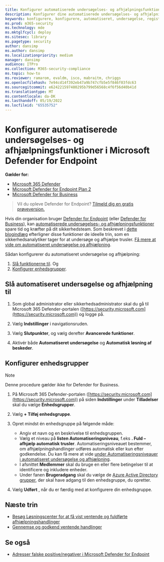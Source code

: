 ```yaml
---
title: Konfigurer automatiserede undersøgelses- og afhjælpningsfunktioner
description: Konfigurer dine automatiserede undersøgelses- og afhjælpningsfunktioner i Microsoft Defender for Endpoint.
keywords: konfigurere, konfigurere, automatiseret, undersøgelse, registrering, beskeder, afhjælpning, svar
ms.prod: m365-security
ms.technology: mde
ms.mktglfcycl: deploy
ms.sitesec: library
ms.pagetype: security
author: dansimp
ms.author: dansimp
ms.localizationpriority: medium
manager: dansimp
audience: ITPro
ms.collection: M365-security-compliance
ms.topic: how-to
ms.reviewer: ramarom, evaldm, isco, mabraitm, chriggs
ms.openlocfilehash: 7e94cd14f392eb47a9b747cfb5e5f846f03fdc63
ms.sourcegitcommit: e624221597480295b799d56568c4f6f56d40b41d
ms.translationtype: MT
ms.contentlocale: da-DK
ms.lasthandoff: 05/19/2022
ms.locfileid: "65535752"
---
```

# <a name="configure-automated-investigation-and-remediation-capabilities-in-microsoft-defender-for-endpoint"></a>Konfigurer automatiserede undersøgelses- og afhjælpningsfunktioner i Microsoft Defender for Endpoint

**Gælder for:**
- [Microsoft 365 Defender](https://go.microsoft.com/fwlink/?linkid=2118804)
- [Microsoft Defender for Endpoint Plan 2](https://go.microsoft.com/fwlink/p/?linkid=2154037)
- [Microsoft Defender for Business](../defender-business/mdb-overview.md)

> Vil du opleve Defender for Endpoint? [Tilmeld dig en gratis prøveversion.](https://signup.microsoft.com/create-account/signup?products=7f379fee-c4f9-4278-b0a1-e4c8c2fcdf7e&ru=https://aka.ms/MDEp2OpenTrial?ocid=docs-wdatp-assignaccess-abovefoldlink)

Hvis din organisation bruger [Defender for Endpoint](/windows/security/threat-protection/) (eller [Defender for Business](../defender-business/mdb-overview.md)), kan [automatiserede undersøgelses- og afhjælpningsfunktioner](/microsoft-365/security/defender-endpoint/automated-investigations) spare tid og kræfter på dit sikkerhedsteam. Som beskrevet i [dette blogindlæg](https://techcommunity.microsoft.com/t5/microsoft-defender-atp/enhance-your-soc-with-microsoft-defender-atp-automatic/ba-p/848946) efterligner disse funktioner de ideelle trin, som en sikkerhedsanalytiker tager for at undersøge og afhjælpe trusler. [Få mere at vide om automatiseret undersøgelse og afhjælpning](/microsoft-365/security/defender-endpoint/automated-investigations).

Sådan konfigurerer du automatiseret undersøgelse og afhjælpning:

1. [Slå funktionerne til](#turn-on-automated-investigation-and-remediation). Og
2. [Konfigurer enhedsgrupper](#set-up-device-groups).

## <a name="turn-on-automated-investigation-and-remediation"></a>Slå automatiseret undersøgelse og afhjælpning til

1. Som global administrator eller sikkerhedsadministrator skal du gå til Microsoft 365 Defender-portalen ([https://security.microsoft.com](https://security.microsoft.com)) og logge på.

2. Vælg **Indstillinger** i navigationsruden.

3. Vælg **Slutpunkter**, og vælg derefter **Avancerede funktioner**.

4. Aktivér både **Automatiseret undersøgelse** og **Automatisk løsning af beskeder**.

## <a name="set-up-device-groups"></a>Konfigurer enhedsgrupper

> [!NOTE]
> Denne procedure gælder ikke for Defender for Business.

1. På Microsoft 365 Defender-portalen ([https://security.microsoft.com](https://security.microsoft.com)) på siden **Indstillinger** under **Tilladelser** skal du vælge **Enhedsgrupper**.

2. Vælg **+ Tilføj enhedsgruppe**.

3. Opret mindst én enhedsgruppe på følgende måde:

   - Angiv et navn og en beskrivelse til enhedsgruppen.
   - Vælg et niveau på **listen Automatiseringsniveau**, f.eks **. Fuld – afhjælp automatisk trusler**. Automatiseringsniveauet bestemmer, om afhjælpningshandlinger udføres automatisk eller kun efter godkendelse. Du kan få mere at vide [under Automatiseringsniveauer i automatiseret undersøgelse og afhjælpning](automation-levels.md).
   - I afsnittet **Medlemmer** skal du bruge en eller flere betingelser til at identificere og inkludere enheder.
   - Under fanen **Brugeradgang** skal du vælge de [Azure Active Directory grupper](/azure/active-directory/fundamentals/active-directory-manage-groups?context=azure/active-directory/users-groups-roles/context/ugr-context), der skal have adgang til den enhedsgruppe, du opretter.

4. Vælg **Udført** , når du er færdig med at konfigurere din enhedsgruppe.

## <a name="next-steps"></a>Næste trin

- [Besøg Løsningscenter for at få vist ventende og fuldførte afhjælpningshandlinger](/microsoft-365/security/defender-endpoint/auto-investigation-action-center#the-action-center)
- [Gennemse og godkend ventende handlinger](/microsoft-365/security/defender-endpoint/manage-auto-investigation)

## <a name="see-also"></a>Se også

- [Adresser falske positive/negativer i Microsoft Defender for Endpoint](defender-endpoint-false-positives-negatives.md)
